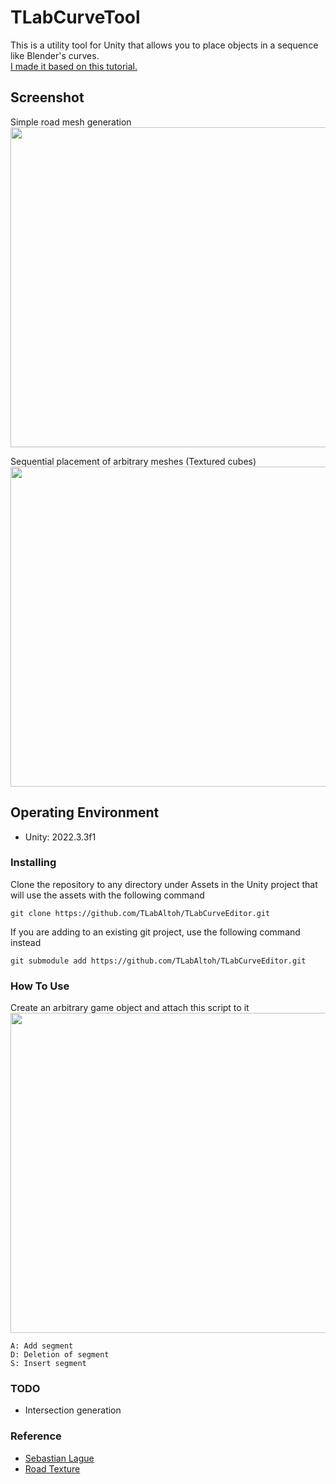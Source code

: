 # TLabCurveTool
This is a utility tool for Unity that allows you to place objects in a sequence like Blender's curves.  
[I made it based on this tutorial.](https://www.youtube.com/playlist?list=PLFt_AvWsXl0d8aDaovNztYf6iTChHzrHP)

## Screenshot  
Simple road mesh generation  
<img src="https://github.com/TLabAltoh/TLabCurveTool/assets/121733943/6237fdb5-43b2-4092-98c1-3bf537e49c1a" width="512">

Sequential placement of arbitrary meshes (Textured cubes)  
<img src="https://github.com/TLabAltoh/TLabCurveTool/assets/121733943/0f5e706d-405c-4816-a583-ece6c2393308" width="512">

## Operating Environment
- Unity: 2022.3.3f1  

### Installing
Clone the repository to any directory under Assets in the Unity project that will use the assets with the following command  
```
git clone https://github.com/TLabAltoh/TLabCurveEditor.git
```
If you are adding to an existing git project, use the following command instead
```
git submodule add https://github.com/TLabAltoh/TLabCurveEditor.git
```

### How To Use
Create an arbitrary game object and attach this script to it  
<img src="https://github.com/TLabAltoh/TLabCurveTool/assets/121733943/58c86d2f-a105-4fe7-848d-ed691cea75fb" width="512">
  
```
A: Add segment  
D: Deletion of segment  
S: Insert segment
```

### TODO
- Intersection generation

### Reference
- [Sebastian Lague](https://www.youtube.com/playlist?list=PLFt_AvWsXl0d8aDaovNztYf6iTChHzrHP)
- [Road Texture](https://www.freepik.com/free-photo/lines-traffic-paved-roads-background_3738059.htm)
